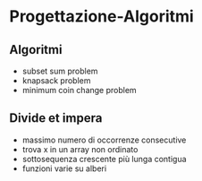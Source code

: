 # Progettazione-Algoritmi
## Algoritmi
- subset sum problem
- knapsack problem
- minimum coin change problem

## Divide et impera
- massimo numero di occorrenze consecutive
- trova x in un array non ordinato
- sottosequenza crescente più lunga contigua
- funzioni varie su alberi

